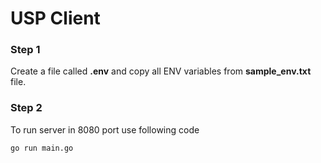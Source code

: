# USP Client

### Step 1
  Create a file called **.env** and copy all ENV variables from **sample_env.txt** file.

### Step 2
  To run server in 8080 port use following code

  `go run main.go`

